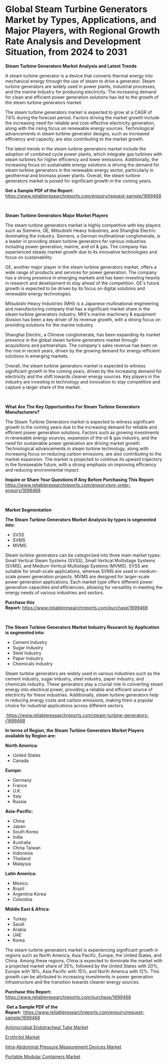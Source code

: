 <p><h1>Global Steam Turbine Generators Market by Types, Applications, and Major Players, with Regional Growth Rate Analysis and Development Situation, from 2024 to 2031</h1></p><p><strong>Steam Turbine Generators Market Analysis and Latest Trends</strong></p>
<p><p>A steam turbine generator is a device that converts thermal energy into mechanical energy through the use of steam to drive a generator. Steam turbine generators are widely used in power plants, industrial processes, and the marine industry for producing electricity. The increasing demand for clean and efficient power generation solutions has led to the growth of the steam turbine generators market.</p><p>The steam turbine generators market is expected to grow at a CAGR of 7.6% during the forecast period. Factors driving the market growth include the increasing need for reliable and cost-effective electricity generation, along with the rising focus on renewable energy sources. Technological advancements in steam turbine generator designs, such as increased efficiency and capacity, are also contributing to the market growth.</p><p>The latest trends in the steam turbine generators market include the adoption of combined cycle power plants, which integrate gas turbines with steam turbines for higher efficiency and lower emissions. Additionally, the increasing focus on sustainable energy solutions is driving the demand for steam turbine generators in the renewable energy sector, particularly in geothermal and biomass power plants. Overall, the steam turbine generators market is poised for significant growth in the coming years.</p></p>
<p><strong>Get a Sample PDF of the Report:&nbsp;</strong> <a href="https://www.reliableresearchreports.com/enquiry/request-sample/1699468">https://www.reliableresearchreports.com/enquiry/request-sample/1699468</a></p>
<p>&nbsp;</p>
<p><strong>Steam Turbine Generators Major Market Players</strong></p>
<p><p>The steam turbine generators market is highly competitive with key players such as Siemens, GE, Mitsubishi Heavy Industries, and Shanghai Electric dominating the industry. Siemens, a German multinational conglomerate, is a leader in providing steam turbine generators for various industries including power generation, marine, and oil & gas. The company has experienced steady market growth due to its innovative technologies and focus on sustainability.</p><p>GE, another major player in the steam turbine generators market, offers a wide range of products and services for power generation. The company has a strong presence in emerging markets and has been investing heavily in research and development to stay ahead of the competition. GE's future growth is expected to be driven by its focus on digital solutions and renewable energy technologies.</p><p>Mitsubishi Heavy Industries (MHI) is a Japanese multinational engineering and manufacturing company that has a significant market share in the steam turbine generators industry. MHI's marine machinery & equipment division has been a key driver of its revenue growth, with a strong focus on providing solutions for the marine industry.</p><p>Shanghai Electric, a Chinese conglomerate, has been expanding its market presence in the global steam turbine generators market through acquisitions and partnerships. The company's sales revenue has been on the rise in recent years, driven by the growing demand for energy-efficient solutions in emerging markets.</p><p>Overall, the steam turbine generators market is expected to witness significant growth in the coming years, driven by the increasing demand for electricity and the shift towards cleaner energy sources. Key players in the industry are investing in technology and innovation to stay competitive and capture a larger share of the market.</p></p>
<p>&nbsp;</p>
<p><strong>What Are The Key Opportunities For Steam Turbine Generators Manufacturers?</strong></p>
<p><p>The Steam Turbine Generators market is expected to witness significant growth in the coming years due to the increasing demand for reliable and efficient power generation solutions. Factors such as growing investments in renewable energy sources, expansion of the oil & gas industry, and the need for sustainable power generation are driving market growth. Technological advancements in steam turbine technology, along with increasing focus on reducing carbon emissions, are also contributing to the market expansion. The market is projected to continue its upward trajectory in the foreseeable future, with a strong emphasis on improving efficiency and reducing environmental impact.</p></p>
<p><strong>Inquire or Share Your Questions If Any Before Purchasing This Report:</strong> <a href="https://www.reliableresearchreports.com/enquiry/pre-order-enquiry/1699468">https://www.reliableresearchreports.com/enquiry/pre-order-enquiry/1699468</a></p>
<p>&nbsp;</p>
<p><strong>Market Segmentation</strong></p>
<p><strong>The Steam Turbine Generators Market Analysis by types is segmented into:</strong></p>
<p><ul><li>SVSS</li><li>SVMS</li><li>MVMS</li></ul></p>
<p><p>Steam turbine generators can be categorized into three main market types: Small Vertical Steam Systems (SVSS), Small Vertical Multistage Systems (SVMS), and Medium Vertical Multistage Systems (MVMS). SVSS are suitable for small-scale applications, whereas SVMS are used in medium-scale power generation projects. MVMS are designed for larger-scale power generation applications. Each market type offers different power generation capacities and efficiencies, allowing for versatility in meeting the energy needs of various industries and sectors.</p></p>
<p><strong>Purchase this Report:&nbsp;</strong><a href="https://www.reliableresearchreports.com/purchase/1699468">https://www.reliableresearchreports.com/purchase/1699468</a></p>
<p>&nbsp;</p>
<p><strong>The Steam Turbine Generators Market Industry Research by Application is segmented into:</strong></p>
<p><ul><li>Cement Industry</li><li>Sugar Industry</li><li>Steel Industry</li><li>Paper Industry</li><li>Chemicals Industry</li></ul></p>
<p><p>Steam turbine generators are widely used in various industries such as the cement industry, sugar industry, steel industry, paper industry, and chemicals industry. These generators play a crucial role in converting steam energy into electrical power, providing a reliable and efficient source of electricity for these industries. Additionally, steam turbine generators help in reducing energy costs and carbon emissions, making them a popular choice for industrial applications across different sectors.</p></p>
<p><a href="https://www.reliableresearchreports.com/steam-turbine-generators-r1699468">&nbsp;https://www.reliableresearchreports.com/steam-turbine-generators-r1699468</a></p>
<p><strong>In terms of Region, the Steam Turbine Generators Market Players available by Region are:</strong></p>
<p>
    <p> <strong> North America: </strong>
        <ul>
            <li>United States</li>
            <li>Canada</li>
        </ul>
        </p> 
    <p> <strong> Europe: </strong>
        <ul>
            <li>Germany</li>
            <li>France</li>
            <li>U.K.</li>
            <li>Italy</li>
            <li>Russia</li>
        </ul>
        </p> 
    <p> <strong> Asia-Pacific: </strong>
        <ul>
            <li>China</li>
            <li>Japan</li>
            <li>South Korea</li>
            <li>India</li>
            <li>Australia</li>
            <li>China Taiwan</li>
            <li>Indonesia</li>
            <li>Thailand</li>
            <li>Malaysia</li>
        </ul>
        </p> 
    <p> <strong> Latin America: </strong>
        <ul>
            <li>Mexico</li>
            <li>Brazil</li>
            <li>Argentina Korea</li>
            <li>Colombia</li>
        </ul>
        </p> 
    <p> <strong> Middle East & Africa: </strong>
        <ul>
            <li>Turkey</li>
            <li>Saudi</li>
            <li>Arabia</li>
            <li>UAE</li>
            <li>Korea</li>
        </ul>
    </p>
    </p>
<p><p>The steam turbine generators market is experiencing significant growth in regions such as North America, Asia Pacific, Europe, the United States, and China. Among these regions, China is expected to dominate the market with a projected market share of 35%, followed by the United States with 20%, Europe with 18%, Asia Pacific with 15%, and North America with 12%. This growth can be attributed to increasing investments in power generation infrastructure and the transition towards cleaner energy sources.</p></p>
<p><strong>Purchase this Report: </strong><a href="https://www.reliableresearchreports.com/purchase/1699468">https://www.reliableresearchreports.com/purchase/1699468</a></p>
<p>&nbsp;<strong>Get a Sample PDF of the Report:&nbsp;&nbsp;</strong><a href="https://www.reliableresearchreports.com/enquiry/request-sample/1699468">https://www.reliableresearchreports.com/enquiry/request-sample/1699468</a></p>
<p><strong></strong></p>
<p><p><a href="https://github.com/NorbertYates/Market-Research-Report-List-5/blob/main/antimicrobial-endotracheal-tube-market.md">Antimicrobial Endotracheal Tube Market</a></p><p><a href="https://www.linkedin.com/pulse/erythritol-market-report-reveals-latest-trends-growth-opportunities-ez5tf">Erythritol Market</a></p><p><a href="https://github.com/prosalinda88/Market-Research-Report-List-4/blob/main/intra-abdominal-pressure-measurement-devices-market.md">Intra-Abdominal Pressure Measurement Devices Market</a></p><p><a href="https://www.linkedin.com/pulse/portable-modular-containersnbspmarket-focuses-market-share-jgfac">Portable Modular Containers Market</a></p></p>